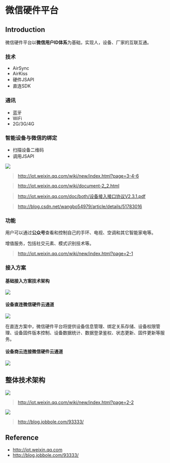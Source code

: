 # 微信硬件平台

## Introduction

微信硬件平台以**微信用户ID体系**为基础，实现人，设备、厂家的互联互通。

### 技术

- AirSync
- AirKiss
- 硬件JSAPI
- 直连SDK

### 通讯

- 蓝牙
- WiFi
- 2G/3G/4G

### 智能设备与微信的绑定

- 扫描设备二维码
- 调用JSAPI

![](http://iot.weixin.qq.com/wiki/static/image/2_1-1.png)

> http://iot.weixin.qq.com/wiki/new/index.html?page=3-4-6

> http://iot.weixin.qq.com/wiki/document-2_2.html

> http://iot.weixin.qq.com/doc/both/设备接入接口协议V2.3.1.pdf

> http://blog.csdn.net/wangbo54979/article/details/51783016

### 功能

用户可以通过**公众号**查看和控制自己的手环、电视、空调和其它智能家电等。

增值服务，包括社交元素、模式识别技术等。

> http://iot.weixin.qq.com/wiki/new/index.html?page=2-1

### 接入方案

#### 基础接入方案技术架构

![](http://iot.weixin.qq.com/wiki/static/image/architecture-2.jpg)

#### 设备直连微信硬件云通道

![](http://iot.weixin.qq.com/wiki/static/image/new-2-2_0.png)

在直连方案中，微信硬件平台将提供设备信息管理、绑定关系存储、设备权限管理、设备固件版本控制、设备数据统计、数据登录鉴权、状态更新、固件更新等服务。

#### 设备商云连接微信硬件云通道

![](http://iot.weixin.qq.com/wiki/static/image/new-2-2_1.png)

## 整体技术架构

![](http://iot.weixin.qq.com/wiki/static/image/architecture-4.jpg)

> http://iot.weixin.qq.com/wiki/new/index.html?page=2-2

![](http://ww2.sinaimg.cn/large/7cc829d3gw1exj8qqj35gj20vy0bkn09.jpg)

> http://blog.jobbole.com/93333/

## Reference

- http://iot.weixin.qq.com
- http://blog.jobbole.com/93333/


